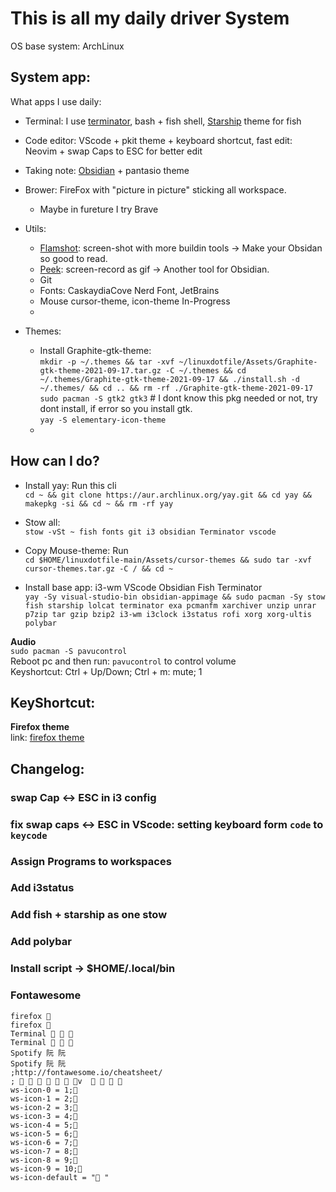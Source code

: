 # This is all my daily driver System
OS base system: ArchLinux  
## System app:

What apps I use daily: 
- Terminal: I use [terminator](https://terminator-gtk3.readthedocs.io/en/latest/), bash + fish shell, [Starship](https://starship.rs/) theme for fish
- Code editor: VScode + pkit theme + keyboard shortcut, fast edit: Neovim + swap Caps to ESC for better edit
- Taking note: [Obsidian](https://obsidian.md/) + pantasio theme
- Brower: FireFox with "picture in picture" sticking all workspace.
  - Maybe in fureture I try Brave
- Utils:
  - [Flamshot](https://github.com/flameshot-org/flameshot): screen-shot with more buildin tools -> Make your Obsidan so good to read.
  - [Peek](https://github.com/phw/peek): screen-record as gif -> Another tool for Obsidian.
  - Git
  - Fonts: CaskaydiaCove Nerd Font, JetBrains 
  - Mouse cursor-theme, icon-theme In-Progress
  - 


- Themes:
  - Install Graphite-gtk-theme:  
`mkdir -p ~/.themes && tar -xvf ~/linuxdotfile/Assets/Graphite-gtk-theme-2021-09-17.tar.gz -C ~/.themes && cd ~/.themes/Graphite-gtk-theme-2021-09-17 && ./install.sh -d ~/.themes/ && cd .. && rm -rf ./Graphite-gtk-theme-2021-09-17`  
`sudo pacman -S gtk2 gtk3`    # I dont know this pkg needed or not, try dont install, if error so you install gtk.  
`yay -S elementary-icon-theme`
  - 

## How can I do?
- Install yay: Run this cli  
`cd ~ && git clone https://aur.archlinux.org/yay.git && cd yay && makepkg -si && cd ~ && rm -rf yay`
- Stow all:  
`stow -vSt ~ fish fonts git i3 obsidian Terminator vscode`
- Copy Mouse-theme: Run   
`cd $HOME/linuxdotfile-main/Assets/cursor-themes && sudo tar -xvf cursor-themes.tar.gz -C / && cd ~`

- Install base app: i3-wm VScode Obsidian Fish Terminator  
`yay -Sy visual-studio-bin obsidian-appimage && sudo pacman -Sy stow fish starship lolcat terminator exa pcmanfm xarchiver unzip unrar p7zip tar gzip bzip2 i3-wm i3clock i3status rofi xorg xorg-ultis polybar`

**Audio**  
`sudo pacman -S pavucontrol`  
Reboot pc and then run: `pavucontrol` to control volume  
  Keyshortcut: Ctrl + Up/Down; Ctrl + m: mute; 1 
## KeyShortcut:

**Firefox theme**  
link: [firefox theme](https://color.firefox.com/?theme=XQAAAAIkAQAAAAAAAABBqYhm849SCia2CaaEGccwS-xMDPrwkxcr_nLBnA2qMBs0vZSwj6ZMf6J9CTBIw8tFRBPdZu2vxUpdb0qhLAJ9WSV30Tdg0UZMWuoGdPbnwkfU5p8hsmo10h-Q0tAeT1lBVrQY3nSG2AC08h1zPHAeDnpev_DKzhXX-YtHWjBM_T-ibTSmR2zrkM3LI-aZ6UFiZDbEJ71UYDONYvEieiRob8Ub22SFcYoGCSAkFrUh2GyWUm_QGzDjAJQ9uA55ARMMmrirDdxuCiq7QXHSIf70pl7A)  


## Changelog:



### swap Cap <-> ESC in i3 config
### fix swap caps <-> ESC in VScode: setting keyboard form `code` to `keycode`
### Assign Programs to workspaces
### Add i3status
### Add fish + starship as one stow
### Add polybar
### Install script -> $HOME/.local/bin


### Fontawesome 
```
firefox 
firefox 
Terminal   
Terminal   
Spotify 阮 阮
Spotify 阮 阮
;http://fontawesome.io/cheatsheet/
;       v     
ws-icon-0 = 1;
ws-icon-1 = 2;
ws-icon-2 = 3;
ws-icon-3 = 4;
ws-icon-4 = 5;
ws-icon-5 = 6;
ws-icon-6 = 7;
ws-icon-7 = 8;
ws-icon-8 = 9;
ws-icon-9 = 10;
ws-icon-default = " "
```
